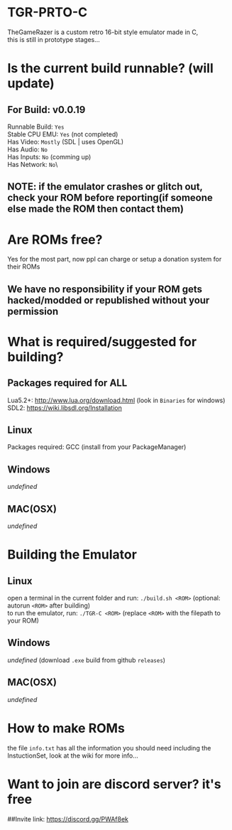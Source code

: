 # TGR-PRTO-C
TheGameRazer is a custom retro 16-bit style emulator made in C,\
this is still in prototype stages...

# Is the current build runnable? (will update)
## For Build: v0.0.19
Runnable Build: `Yes`\
Stable CPU EMU: `Yes`    (not completed)\
Has Video:      `Mostly` (SDL | uses OpenGL)\
Has Audio:      `No`\
Has Inputs:     `No`     (comming up)\
Has Network:    `No`\
## NOTE: if the emulator crashes or glitch out, check your ROM before reporting(if someone else made the ROM then contact them)

# Are ROMs free?
Yes for the most part, now ppl can charge or setup a donation system for their ROMs
## We have no responsibility if your ROM gets hacked/modded or republished without your permission

# What is required/suggested for building?
## Packages required for ALL 
Lua5.2+: http://www.lua.org/download.html     (look in `Binaries` for windows)\
SDL2:    https://wiki.libsdl.org/Installation
## Linux
Packages required: GCC (install from your PackageManager)
## Windows
*undefined*
## MAC(OSX)
*undefined*

# Building the Emulator
## Linux
open a terminal in the current folder and run: `./build.sh <ROM>` (optional: autorun `<ROM>` after building)\
to run the emulator, run: `./TGR-C <ROM>` (replace `<ROM>` with the filepath to your ROM)
## Windows
*undefined* (download `.exe` build from github `releases`)
## MAC(OSX)
*undefined*

# How to make ROMs
the file `info.txt` has all the information you should need including the InstuctionSet, look at the wiki for more info...

# Want to join are discord server? it's free
##Invite link: https://discord.gg/PWAf8ek
